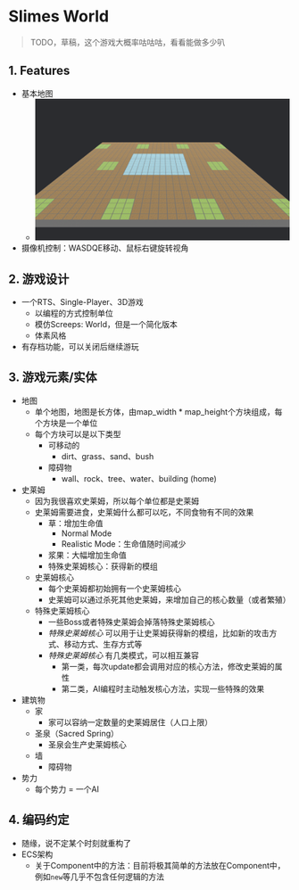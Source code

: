 # Slimes World

> TODO，草稿，这个游戏大概率咕咕咕，看看能做多少叭

## 1. Features

* 基本地图
  * ![image-20240813205747030](./README/image-20240813205747030.png)
* 摄像机控制：WASDQE移动、鼠标右键旋转视角

## 2. 游戏设计

* 一个RTS、Single-Player、3D游戏
  * 以编程的方式控制单位
  * 模仿Screeps: World，但是一个简化版本
  * 体素风格
* 有存档功能，可以关闭后继续游玩

## 3. 游戏元素/实体

* 地图
  * 单个地图，地图是长方体，由map_width * map_height个方块组成，每个方块是一个单位
  * 每个方块可以是以下类型
    * 可移动的
      * dirt、grass、sand、bush
    * 障碍物
      * wall、rock、tree、water、building (home)
* 史莱姆
  * 因为我很喜欢史莱姆，所以每个单位都是史莱姆
  * 史莱姆需要进食，史莱姆什么都可以吃，不同食物有不同的效果
    * 草：增加生命值
      * Normal Mode
      * Realistic Mode：生命值随时间减少
    * 浆果：大幅增加生命值
    * 特殊史莱姆核心：获得新的模组
  * 史莱姆核心
    * 每个史莱姆都初始拥有一个史莱姆核心
    * 史莱姆可以通过杀死其他史莱姆，来增加自己的核心数量（或者繁殖）
  * 特殊史莱姆核心
    * 一些Boss或者特殊史莱姆会掉落特殊史莱姆核心
    * *特殊史莱姆核心* 可以用于让史莱姆获得新的模组，比如新的攻击方式、移动方式、生存方式等
    * *特殊史莱姆核心* 有几类模式，可以相互兼容
      * 第一类，每次update都会调用对应的核心方法，修改史莱姆的属性
      * 第二类，AI编程时主动触发核心方法，实现一些特殊的效果
* 建筑物
  * 家
    * 家可以容纳一定数量的史莱姆居住（人口上限）
  * 圣泉（Sacred Spring）
    * 圣泉会生产史莱姆核心
  * 墙
    * 障碍物
* 势力
  * 每个势力 = 一个AI

## 4. 编码约定

* 随缘，说不定某个时刻就重构了
* ECS架构
  * 关于Component中的方法：目前将极其简单的方法放在Component中，例如`new`等几乎不包含任何逻辑的方法